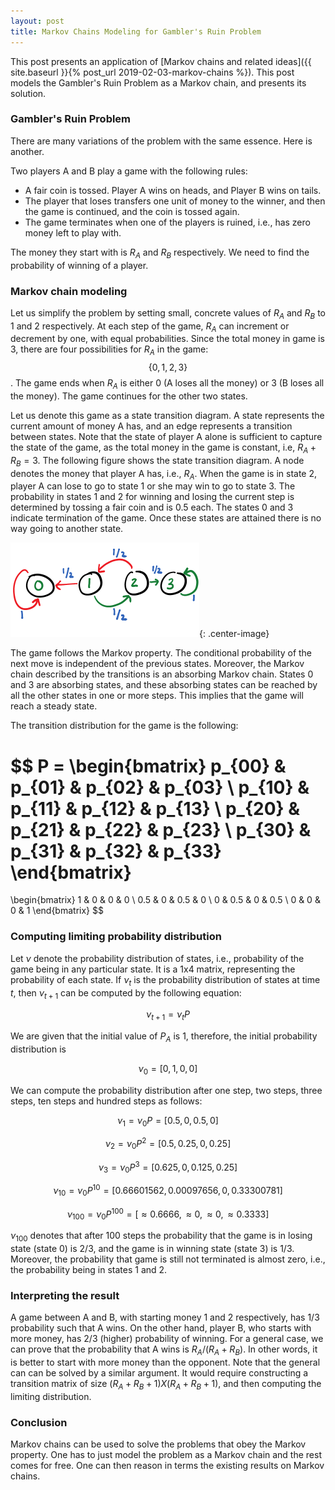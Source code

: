 ```yaml
---
layout: post
title: Markov Chains Modeling for Gambler's Ruin Problem
---
```


This post presents an application of
[Markov chains and related ideas]({{ site.baseurl }}{% post_url 2019-02-03-markov-chains %}).
This post models the Gambler's Ruin Problem as a Markov chain, and presents its
solution.

### Gambler's Ruin Problem

There are many variations of the problem with the same essence.
Here is another.

Two players A and B play a game with the following rules:

* A fair coin is tossed. Player A wins on heads, and Player B wins on tails.
* The player that loses transfers one unit of money to the winner,
  and then the game is continued, and the coin is tossed again.
* The game terminates when one of the players is ruined, i.e., has zero money left to play with.

The money they start with is $R_A$ and $R_B$ respectively.
We need to find the probability of winning of a player.

### Markov chain modeling

Let us simplify the problem by setting small, concrete values of
$R_A$ and $R_B$ to 1 and 2 respectively.
At each step of the game, $R_A$ can increment or decrement by one, with equal
probabilities.
Since the total money in game is 3, there are four possibilities
for $R_A$ in the game: $$\{0, 1, 2, 3\}$$. The game ends when $R_A$
is either 0 (A loses all the money) or 3 (B loses all the money).
The game continues for the other two states.

Let us denote this game as a state transition diagram.
A state represents the current amount of money A has,
and an edge represents a transition between states.
Note that the state of player A alone is sufficient to capture
the state of the game,
as the total money in the game is constant, i.e, $R_A + R_B = 3$.
The following figure shows the state transition diagram.
A node denotes the money that player A has, i.e., $R_A$.
When the game is in state 2, player A can lose to go to state 1 or
she may win to go to state 3. The probability in states 1 and 2
for winning and losing the current step is determined by tossing a fair coin and is 0.5 each.
The states 0 and 3 indicate termination of the game.
Once these states are attained there is no way going to another state.

![](/assets/mc-gamblers-ruin.png){: .center-image}


The game follows the Markov property. The conditional probability of
the next move is independent of the previous states.
Moreover, the Markov chain described by the transitions is an absorbing Markov chain.
States 0 and 3 are absorbing states, and these absorbing states can be reached
by all the other states in one or more steps.
This implies that the game will reach a steady state.

The transition distribution for the game is the following:

$$
P =
\begin{bmatrix}
p_{00} & p_{01} & p_{02} & p_{03} \\
p_{10} & p_{11} & p_{12} & p_{13} \\
p_{20} & p_{21} & p_{22} & p_{23} \\
p_{30} & p_{31} & p_{32} & p_{33}
\end{bmatrix}
=
\begin{bmatrix}
1 & 0 & 0 & 0 \\
0.5 & 0 & 0.5 & 0 \\
0 & 0.5 & 0 & 0.5 \\
0 & 0 & 0 & 1
\end{bmatrix}
$$



### Computing limiting probability distribution

Let $\nu$ denote the probability distribution of states, i.e., probability of
the game being in any particular state. It is a 1x4 matrix, representing the probability
of each state.
If $\nu_t$ is the probability distribution of states at time $t$, then
$\nu_{t+1}$ can be computed by the following equation:

$$
\nu_{t+1} = \nu_t P
$$

We are given that the initial value of $P_A$ is 1, therefore, the initial probability distribution is

$$
\nu_0 = [0, 1, 0, 0]
$$

We can compute the probability distribution after
one step, two steps, three steps, ten steps and hundred steps as follows:

$$
\nu_{1} = \nu_0 P = [0.5, 0, 0.5, 0]
$$

$$
\nu_{2} = \nu_0 P^2 = [0.5, 0.25, 0, 0.25]
$$

$$
\nu_{3} = \nu_0 P^3 = [0.625, 0, 0.125, 0.25]
$$

$$
\nu_{10} = \nu_0 P^{10} = [0.66601562, 0.00097656, 0, 0.33300781]
$$

$$
\nu_{100} = \nu_0 P^{100} = [\approx 0.6666, \approx 0, \approx 0, \approx 0.3333]
$$

$\nu_{100}$ denotes that after 100 steps the probability that the game is
in losing state (state 0) is 2/3, and the game is in winning state (state 3) is 1/3.
Moreover, the probability that game is still not terminated is almost zero, i.e.,
the probability being in states 1 and 2.

### Interpreting the result

A game between A and B, with starting money 1 and 2 respectively, has 1/3 probability such that A wins.
On the other hand, player B, who starts with more money, has 2/3 (higher) probability of winning.
For a general case, we can prove that the probability that A wins is $R_A/(R_A+R_B)$.
In other words, it is better to start with more money than the opponent.
Note that the general can can be solved by a similar argument. It would require constructing a
transition matrix of size $(R_A+R_B+1) X (R_A+R_B+1)$, and then computing the limiting distribution.

### Conclusion

Markov chains can be used to solve the problems that obey the Markov property.
One has to just model the problem as a Markov chain and the rest comes for free.
One can then reason in terms the existing results on Markov chains.